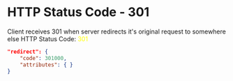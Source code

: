 # HTTP Status Code - 301

Client receives 301 when server redirects it's original request to somewhere else
HTTP Status Code: <span style="color:yellow">301</span>
```json
"redirect": {
    "code": 301000,
    "attributes": { }
}
```